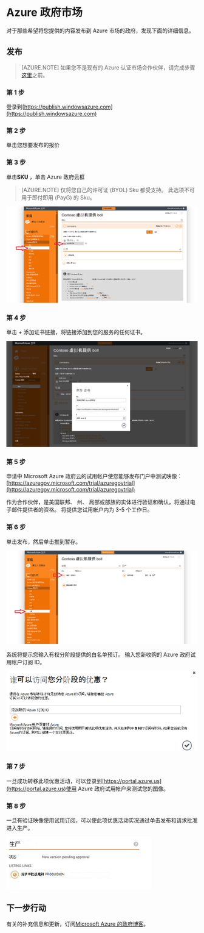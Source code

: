<properties
            pageTitle="Azure 政府文档 |Microsoft Azure"
            description="这为 Azure 政府开发应用程序提供功能和指导的比较。"
            services="Azure-Government"
            cloud="gov"
            documentationCenter=""
            authors="tsingh"
            manager="asimm"
            editor=""/>
 
<tags    ms.service="multiple"
            ms.devlang="na"
            ms.topic="article"
            ms.tgt_pltfrm="na"
            ms.workload="azure-government"
            ms.date="10/20/2016"
            ms.author="zakramer;tsingh;divacc"/> 

# <a name="azure-government-marketplace"></a>Azure 政府市场
对于那些希望将您提供的内容发布到 Azure 市场的政府，发现下面的详细信息。

## <a name="publishing"></a>发布
>[AZURE.NOTE] 如果您不是现有的 Azure 认证市场合作伙伴，请完成步骤[这里](../marketplace-publishing/marketplace-publishing-getting-started.md)之前。

### <a name="step-1"></a>第 1 步  
登录到[https://publish.windowsazure.com](https://publish.windowsazure.com)

### <a name="step-2"></a>第 2 步
单击您想要发布的报价

### <a name="step-3"></a>第 3 步
单击**SKU** ，单击 Azure 政府云框

>[AZURE.NOTE] 仅将您自己的许可证 (BYOL) Sku 都受支持。  此选项不可用于即付即用 (PayG) 的 Sku。

![alt 文本](./media/government-manage-marketplace-partner-1.png)

### <a name="step-4"></a>第 4 步
单击 + 添加证书链接，将链接添加到您的服务的任何证书。

![alt 文本](./media/government-manage-marketplace-partner-2.png)

### <a name="step-5"></a>第 5 步
申请中 Microsoft Azure 政府云的试用帐户使您能够发布门户中测试映像︰ [https://azuregov.microsoft.com/trial/azuregovtrial](https://azuregov.microsoft.com/trial/azuregovtrial)

作为合作伙伴，是美国联邦、 州、 局部或部族的实体进行验证和确认，将通过电子邮件提供者的资格。  将提供您试用帐户内为 3-5 个工作日。

### <a name="step-6"></a>第 6 步
单击发布，然后单击推到暂存。 

![alt 文本](./media/government-manage-marketplace-partner-3.png)

系统将提示您输入有权分阶段提供的白名单预订。 输入您新收购的 Azure 政府试用帐户订阅 ID。

![alt 文本](./media/government-manage-marketplace-partner-4.png)

### <a name="step-7"></a>第 7 步
一旦成功转移此项优惠活动，可以登录到[https://portal.azure.us](https://portal.azure.us)使用 Azure 政府试用帐户来测试您的图像。

### <a name="step-8"></a>第 8 步
一旦有验证映像使用试用订阅，可以使此项优惠活动实况通过单击发布和请求批准进入生产。 

![alt 文本](./media/government-manage-marketplace-partner-5.png)

## <a name="next-steps"></a>下一步行动

有关的补充信息和更新，订阅[Microsoft Azure 的政府博客](https://blogs.msdn.microsoft.com/azuregov/)。
